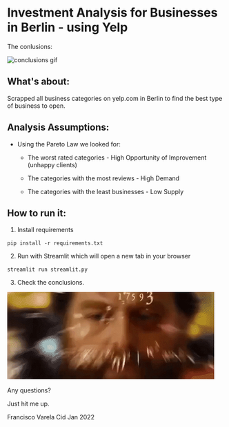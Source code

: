 # Investment Analysis for Businesses in Berlin - using Yelp

The conlusions:

![conclusions gif](./images/Comment_Toxicity.gif)

## What's about: 
Scrapped all business categories on yelp.com in Berlin to find the best type of 
business to open.

## Analysis Assumptions:
- Using the Pareto Law we looked for:
    - The worst rated categories - High Opportunity of Improvement (unhappy clients)

    - The categories with the most reviews - High Demand

    - The categories with the least businesses - Low Supply


## How to run it:

1. Install requirements
```
pip install -r requirements.txt
```

2. Run with Streamlit which will open a new tab in your browser
```
streamlit run streamlit.py
```
3. Check the conclusions.

![Full brainer](./images/calculations.gif)


Any questions?

Just hit me up.

Francisco Varela Cid
Jan 2022
